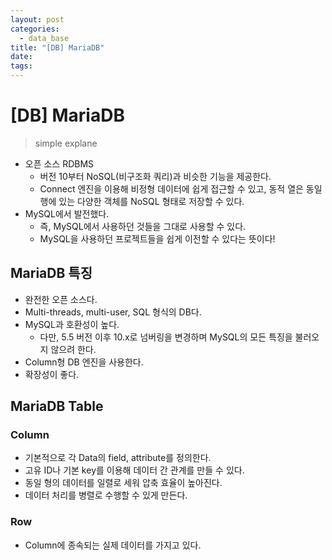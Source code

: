 ```yaml
---
layout: post
categories:
  - data_base
title: "[DB] MariaDB"
date: 
tags:
---
```

# \[DB] MariaDB

>simple explane

- 오픈 소스 RDBMS
	- 버전 10부터 NoSQL(비구조화 쿼리)과 비슷한 기능을 제공한다.
	- Connect 엔진을 이용해 비정형 데이터에 쉽게 접근할 수 있고, 동적 열은 동일 행에 있는 다양한 객체를 NoSQL 형태로 저장할 수 있다.
- MySQL에서 발전했다.
	- 즉, MySQL에서 사용하던 것들을 그대로 사용할 수 있다.
	- MySQL을 사용하던 프로젝트들을 쉽게 이전할 수 있다는 뜻이다!

## MariaDB 특징

- 완전한 오픈 소스다.
- Multi-threads, multi-user, SQL 형식의 DB다. 
- MySQL과 호환성이 높다.
	- 다만, 5.5 버전 이후 10.x로 넘버링을 변경하며 MySQL의 모든 특징을 불러오지 않으려 한다.
- Column형 DB 엔진을 사용한다.
- 확장성이 좋다.

## MariaDB Table

### Column

- 기본적으로 각 Data의 field, attribute를 정의한다.
- 고유 ID나 기본 key를 이용해 데이터 간 관계를 만들 수 있다.
- 동일 형의 데이터를 일렬로 세워 압축 효율이 높아진다.
- 데이터 처리를 병렬로 수행할 수 있게 만든다.

### Row

- Column에 종속되는 실제 데이터를 가지고 있다.